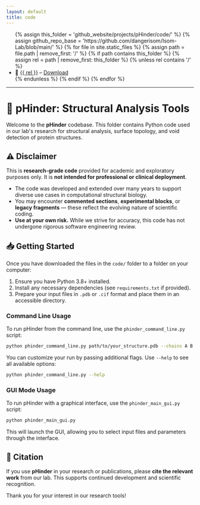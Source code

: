 ```yaml
---
layout: default
title: code
---
```


<ul>
{% assign this_folder = 'github_website/projects/pHinder/code/' %}
{% assign github_repo_base = 'https://github.com/dangerisom/Isom-Lab/blob/main/' %}
{% for file in site.static_files %}
  {% assign path = file.path | remove_first: '/' %}
  {% if path contains this_folder %}
    {% assign rel = path | remove_first: this_folder %}
    {% unless rel contains '/' %}
      <li>
        📄 <a href="{{ github_repo_base }}{{ this_folder }}{{ rel }}" target="_blank">{{ rel }}</a>  
        – <a href="{{ site.baseurl }}/{{ path }}" download>Download</a>
      </li>
    {% endunless %}
  {% endif %}
{% endfor %}
</ul>


---

# 🧬 pHinder: Structural Analysis Tools

Welcome to the **pHinder** codebase. This folder contains Python code used in our lab's research for structural analysis, surface topology, and void detection of protein structures.

## ⚠️ Disclaimer

This is **research-grade code** provided for academic and exploratory purposes only. It is **not intended for professional or clinical deployment**.

- The code was developed and extended over many years to support diverse use cases in computational structural biology.
- You may encounter **commented sections**, **experimental blocks**, or **legacy fragments** — these reflect the evolving nature of scientific coding.
- **Use at your own risk.** While we strive for accuracy, this code has not undergone rigorous software engineering review.

## 📥 Getting Started

Once you have downloaded the files in the `code/` folder to a folder on your computer:

1. Ensure you have Python 3.8+ installed.
2. Install any necessary dependencies (see `requirements.txt` if provided).
3. Prepare your input files in `.pdb` or `.cif` format and place them in an accessible directory.

### Command Line Usage

To run pHinder from the command line, use the `phinder_command_line.py` script:

```bash
python phinder_command_line.py path/to/your_structure.pdb --chains A B --topology-calculation --sidechain-classification --interface-classification
```

You can customize your run by passing additional flags. Use `--help` to see all available options:

```bash
python phinder_command_line.py --help
```

### GUI Mode Usage

To run pHinder with a graphical interface, use the `phinder_main_gui.py` script:

```bash
python phinder_main_gui.py
```

This will launch the GUI, allowing you to select input files and parameters through the interface.

## 📄 Citation

If you use **pHinder** in your research or publications, please **cite the relevant work** from our lab. This supports continued development and scientific recognition.

Thank you for your interest in our research tools!